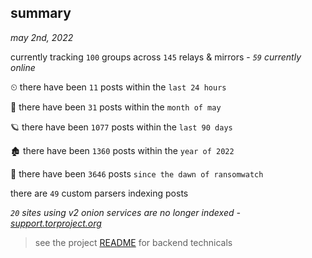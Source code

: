
## summary
_may 2nd, 2022_

currently tracking `100` groups across `145` relays & mirrors - _`59` currently online_

⏲ there have been `11` posts within the `last 24 hours`

🦈 there have been `31` posts within the `month of may`

🪐 there have been `1077` posts within the `last 90 days`

🏚 there have been `1360` posts within the `year of 2022`

🦕 there have been `3646` posts `since the dawn of ransomwatch`

there are `49` custom parsers indexing posts

_`20` sites using v2 onion services are no longer indexed - [support.torproject.org](https://support.torproject.org/onionservices/v2-deprecation/)_

> see the project [README](https://github.com/thetanz/ransomwatch#ransomwatch--) for backend technicals
